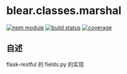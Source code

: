 # blear.classes.marshal

[![npm module][npm-img]][npm-url]
[![build status][travis-img]][travis-url]
[![coverage][coveralls-img]][coveralls-url]

[travis-img]: https://img.shields.io/travis/blearjs/blear.classes.marshal/master.svg?style=flat-square
[travis-url]: https://travis-ci.org/blearjs/blear.classes.marshal

[npm-img]: https://img.shields.io/npm/v/blear.classes.marshal.svg?style=flat-square
[npm-url]: https://www.npmjs.com/package/blear.classes.marshal

[coveralls-img]: https://img.shields.io/coveralls/blearjs/blear.classes.marshal/master.svg?style=flat-square
[coveralls-url]: https://coveralls.io/github/blearjs/blear.classes.marshal?branch=master


## 自述

flask-restful 的 fields.py 的实现
